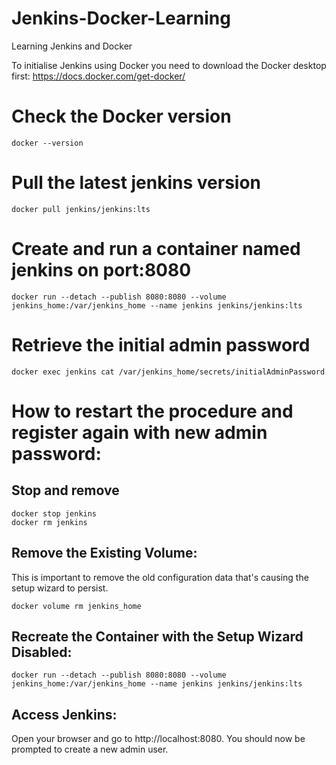 # Jenkins-Docker-Learning
Learning Jenkins and Docker

To initialise Jenkins using Docker you need to download the Docker desktop first: https://docs.docker.com/get-docker/

# Check the Docker version
`docker --version`
# Pull the latest jenkins version
`docker pull jenkins/jenkins:lts`

# Create and run a container named jenkins on port:8080
`docker run --detach --publish 8080:8080 --volume jenkins_home:/var/jenkins_home --name jenkins jenkins/jenkins:lts`

# Retrieve the initial admin password
`docker exec jenkins cat /var/jenkins_home/secrets/initialAdminPassword`


# How to restart the procedure and register again with new admin password:

## Stop and remove
```
docker stop jenkins
docker rm jenkins
```

## Remove the Existing Volume:
This is important to remove the old configuration data that's causing the setup wizard to persist.

`docker volume rm jenkins_home`

## Recreate the Container with the Setup Wizard Disabled:
`docker run --detach --publish 8080:8080 --volume jenkins_home:/var/jenkins_home --name jenkins jenkins/jenkins:lts`


## Access Jenkins:
Open your browser and go to http://localhost:8080. You should now be prompted to create a new admin user.
